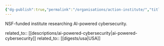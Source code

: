 ```yaml
---
{"dg-publish":true,"permalink":"/organisations/action-institute/","title":"ACTION Institute"}
---
```



NSF-funded institute researching AI-powered cybersecurity.

related_to:: [[descriptions/ai-powered-cybersecurity\|ai-powered-cybersecurity]]
related_to:: [[digests/usa\|USA]]
